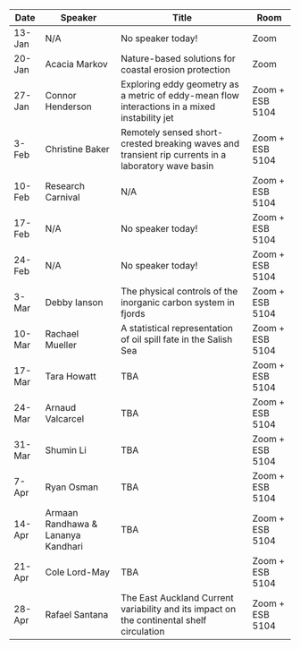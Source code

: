Date  |  Speaker                                            |  Title                                                                                                |  Room
---------|-----------------------------------------------------|---------------------------------------------------------------------------------------------------------------------|------
13-Jan   |  N/A                                             |  No speaker today!                                                                                         |  Zoom
20-Jan   |  Acacia Markov                                         |   Nature-based solutions for coastal erosion protection                                                                                          |  Zoom
27-Jan   |  Connor Henderson                                          |  Exploring eddy geometry as a metric of eddy-mean flow interactions in a mixed instability jet                                                                                       |  Zoom + ESB 5104
3-Feb   |   Christine Baker                                            |  Remotely sensed short-crested breaking waves and transient rip currents in a laboratory wave basin                                                                                    |  Zoom + ESB 5104
10-Feb   | Research Carnival                                       |  N/A                                                                                            |  Zoom + ESB 5104
17-Feb   |  N/A                                             |  No speaker today!                                                                                          |  Zoom + ESB 5104
24-Feb   |  N/A                                          |  No speaker today!                                                                                         |  Zoom + ESB 5104
3-Mar   |   Debby Ianson                                          |  The physical controls of the inorganic carbon system in fjords                                                                                            |  Zoom + ESB 5104
10-Mar   |  Rachael Mueller                                              |  A statistical representation of oil spill fate in the Salish Sea                                                                                           |  Zoom + ESB 5104
17-Mar   |  Tara Howatt                                          |  TBA                                                                                        |  Zoom + ESB 5104
24-Mar   |  Arnaud Valcarcel                                              |  TBA                                                                                            |  Zoom + ESB 5104
31-Mar   | Shumin Li                                           |  TBA                                                                                           |  Zoom + ESB 5104
7-Apr   | Ryan Osman                                            |  TBA                                                                                         |  Zoom + ESB 5104
14-Apr   | Armaan Randhawa & Lananya Kandhari                                           |  TBA                                                                                            |  Zoom + ESB 5104
21-Apr   |   Cole Lord-May                                           |  TBA                                                                                           |  Zoom + ESB 5104
28-Apr   |    Rafael Santana                                        |  The East Auckland Current variability and its impact on the continental shelf circulation                                                                                           |  Zoom + ESB 5104
